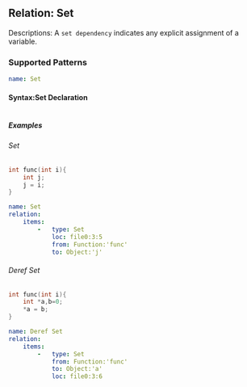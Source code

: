 ## Relation: Set
Descriptions: A `set dependency` indicates any explicit assignment of a variable.

### Supported Patterns
```yaml
name: Set
```

#### Syntax:Set Declaration

```text

```
##### Examples

###### Set

```cpp
int func(int i){
    int j;
    j = i;
}
```

```yaml
name: Set
relation:
    items:
        -   type: Set
            loc: file0:3:5
            from: Function:'func'
            to: Object:'j'
```

###### Deref Set
```cpp
int func(int i){
    int *a,b=0;
    *a = b; 
}
```

```yaml
name: Deref Set
relation:
    items:
        -   type: Set
            from: Function:'func'
            to: Object:'a'
            loc: file0:3:6
```
